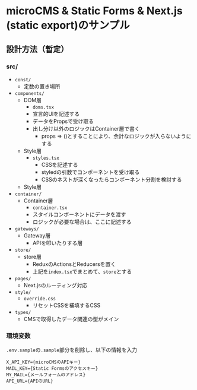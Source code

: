 # microCMS & Static Forms & Next.js (static export)のサンプル

## 設計方法（暫定）

### src/
- `const/`
  - 定数の置き場所
- `components/`
  - DOM層
    - `doms.tsx`
    - 宣言的UIを記述する
    - データをPropsで受け取る
    - 出し分け以外のロジックはContainer層で書く
      - props => ()とすることにより、余計なロジックが入らないようにする
  - Style層
    - `styles.tsx`
      - CSSを記述する
      - styledの引数でコンポーネントを受け取る
      - CSSのネストが深くなったらコンポーネント分割を検討する
  - Style層
- `container/`
    - Container層
      - `container.tsx`
      - スタイルコンポーネントにデータを渡す
      - ロジックが必要な場合は、ここに記述する
- `gateways/`
  - Gateway層
    - APIを叩いたりする層
- `store/`
  - store層
    - ReduxのActionsとReducersを置く
    - 上記を`index.tsx`でまとめて、`store`とする
- `pages/`
  - Next.jsのルーティング対応
- `style/`
  - `override.css`
    - リセットCSSを補填するCSS
- `types/`
  - CMSで取得したデータ関連の型がメイン

### 環境変数
`.env.sample`の`.sample`部分を削除し、以下の情報を入力

```
X_API_KEY={microCMSのAPIキー}
MAIL_KEY={Static Formsのアクセスキー}
MY_MAIL={メールフォームのアドレス}
API_URL={APIのURL}
```